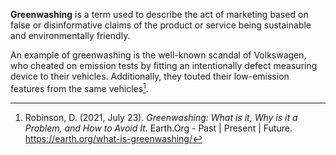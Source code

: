 **Greenwashing** is a term used to describe the act of marketing based on false or disinformative claims of the product or service being sustainable and environmentally friendly.

An example of greenwashing is the well-known scandal of Volkswagen, who cheated on emission tests by fitting an intentionally defect measuring device to their vehicles. Additionally, they touted their low-emission features from the same vehicles[^1].

[^1]: Robinson, D. (2021, July 23). _Greenwashing: What is it, Why is it a Problem, and How to Avoid It_. Earth.Org - Past | Present | Future. <https://earth.org/what-is-greenwashing/>
